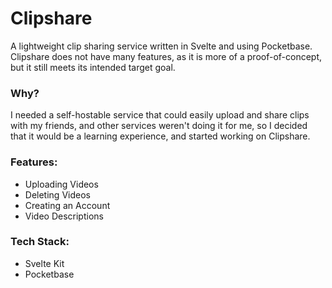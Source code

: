# Clipshare
A lightweight clip sharing service written in Svelte and using Pocketbase. Clipshare does not have many features, as it is more of a proof-of-concept, but it still meets its intended target goal.

### Why?
I needed a self-hostable service that could easily upload and share clips with my friends, and other services weren't doing it for me, so I decided that it would be a learning experience, and started working on Clipshare.

### Features:
- Uploading Videos
- Deleting Videos
- Creating an Account
- Video Descriptions

### Tech Stack:
- Svelte Kit
- Pocketbase